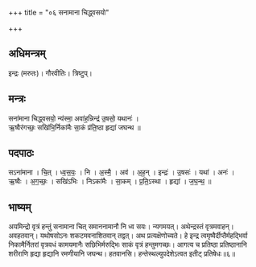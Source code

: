 +++
title = "०६ सनामाना चिद्ध्वसयो"

+++
## अधिमन्त्रम्
इन्द्रः (मरुतः)। गौरवीतिः। त्रिष्टुप्।

## मन्त्रः
सना॑माना चिद्ध्वसयो॒ न्य॑स्मा॒ अवा॑ह॒न्निन्द्र॑ उ॒षसो॒ यथानः॑ ।  
ऋ॒ष्वैर॑गच्छः॒ सखि॑भि॒र्निका॑मैः सा॒कं प्र॑ति॒ष्ठा हृद्या॑ जघन्थ ॥

## पदपाठः
सऽना॑माना । चि॒त् । ध्व॒स॒यः॒ । नि । अ॒स्मै॒ । अव॑ । अ॒ह॒न् । इन्द्रः॑ । उ॒षसः॑ । यथा॑ । अनः॑ ।  
ऋ॒ष्वैः । अ॒ग॒च्छः॒ । सखि॑ऽभिः । निऽका॑मैः । सा॒कम् । प्र॒ति॒ऽस्था । हृद्या॑ । ज॒घ॒न्थ॒ ॥

## भाष्यम्
अयमिन्द्रो वृत्रं हन्तुं सनामाना चित् समाननामानौ नि ध्व सयः। न्यगमयत्। अथेन्द्रस्तं वृत्रमवाहन्। अवहतवान्। यथोषसोऽनः शकटमवनाशितवान् तद्वत्। अथ प्रत्यक्षॆणोच्यते। हे इन्द्र त्वमृष्वैर्दीप्तैर्महद्भिर्वा निकामैर्नितरां वृत्रवधं कामयमानैः सछिभिर्मरुद्भिः साकं वृत्रं हन्तुमगच्छः। आगत्य च प्रतिष्ठा प्रतिष्ठानानि शरीराणि हृद्या हृद्यानि रमणीयानि जघन्थ। हतवानसि। हन्तेस्थल्युपदेशेऽत्वत इतीट् प्रतिषेधः॥६॥